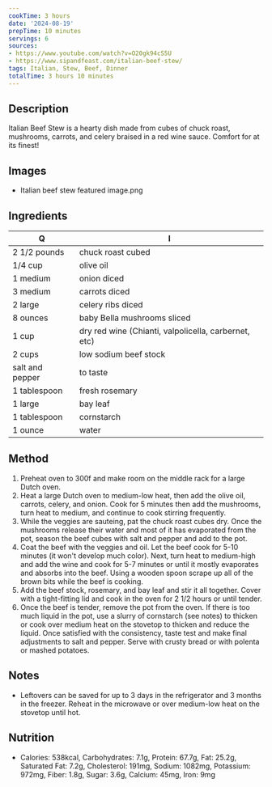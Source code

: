 ```yaml
---
cookTime: 3 hours
date: '2024-08-19'
prepTime: 10 minutes
servings: 6
sources:
- https://www.youtube.com/watch?v=O20gk94cS5U
- https://www.sipandfeast.com/italian-beef-stew/
tags: Italian, Stew, Beef, Dinner
totalTime: 3 hours 10 minutes
---
```


## Description
Italian Beef Stew is a hearty dish made from cubes of chuck roast, mushrooms, carrots, and celery braised in a red wine sauce. Comfort for at its finest!

## Images
- Italian beef stew featured image.png

## Ingredients
| Q | I |
| ---- | ---- |
| 2 1/2 pounds | chuck roast cubed |
| 1/4 cup | olive oil |
| 1 medium | onion diced |
| 3 medium | carrots diced |
| 2 large | celery ribs diced |
| 8 ounces | baby Bella mushrooms sliced |
| 1 cup | dry red wine (Chianti, valpolicella, carbernet, etc) |
| 2 cups | low sodium beef stock |
| salt and pepper | to taste |
| 1 tablespoon | fresh rosemary |
| 1 large | bay leaf |
| 1 tablespoon | cornstarch |
| 1 ounce | water |

## Method
1. Preheat oven to 300f and make room on the middle rack for a large Dutch oven.
2. Heat a large Dutch oven to medium-low heat, then add the olive oil, carrots, celery, and onion. Cook for 5 minutes then add the mushrooms, turn heat to medium, and continue to cook stirring frequently.
3. While the veggies are sauteing, pat the chuck roast cubes dry. Once the mushrooms release their water and most of it has evaporated from the pot, season the beef cubes with salt and pepper and add to the pot.
4. Coat the beef with the veggies and oil. Let the beef cook for 5-10 minutes (it won't develop much color). Next, turn heat to medium-high and add the wine and cook for 5-7 minutes or until it mostly evaporates and absorbs into the beef. Using a wooden spoon scrape up all of the brown bits while the beef is cooking.
5. Add the beef stock, rosemary, and bay leaf and stir it all together. Cover with a tight-fitting lid and cook in the oven for 2 1/2 hours or until tender.
6. Once the beef is tender, remove the pot from the oven. If there is too much liquid in the pot, use a slurry of cornstarch (see notes) to thicken or cook over medium heat on the stovetop to thicken and reduce the liquid. Once satisfied with the consistency, taste test and make final adjustments to salt and pepper. Serve with crusty bread or with polenta or mashed potatoes.

## Notes
- Leftovers can be saved for up to 3 days in the refrigerator and 3 months in the freezer. Reheat in the microwave or over medium-low heat on the stovetop until hot.

## Nutrition
- Calories: 538kcal, Carbohydrates: 7.1g, Protein: 67.7g, Fat: 25.2g, Saturated Fat: 7.2g, Cholesterol: 191mg, Sodium: 1082mg, Potassium: 972mg, Fiber: 1.8g, Sugar: 3.6g, Calcium: 45mg, Iron: 9mg
